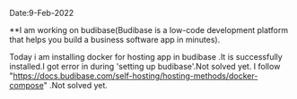 Date:9-Feb-2022

**I am working on budibase(Budibase is a low-code development platform that helps you build a business software app in minutes).

Today i am installing docker for hosting app in budibase .It is successfully installed.I got error in during 'setting up budibase'.Not solved yet. I follow "https://docs.budibase.com/self-hosting/hosting-methods/docker-compose" .Not solved yet.


